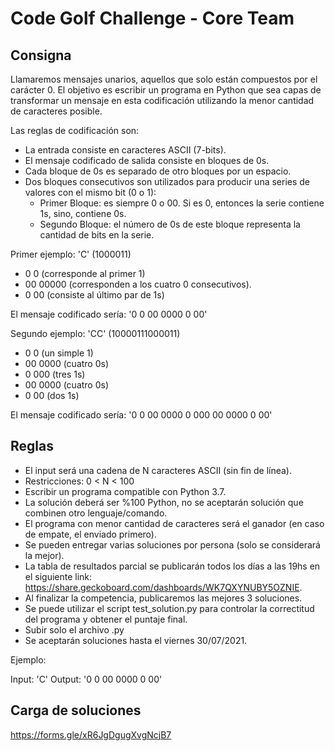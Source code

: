 # Code Golf Challenge - Core Team

## Consigna

Llamaremos mensajes unarios, aquellos que solo están compuestos por el carácter 0. El objetivo es escribir un programa en Python que sea capas de transformar un mensaje en esta codificación utilizando la menor cantidad de caracteres posible.

Las reglas de codificación son:

- La entrada consiste en caracteres ASCII (7-bits).
- El mensaje codificado de salida consiste en bloques de 0s.
- Cada bloque de 0s es separado de otro bloques por un espacio.
- Dos bloques consecutivos son utilizados para producir una series de valores con el mismo bit (0 o 1):
   - Primer Bloque: es siempre 0 o 00. Si es 0, entonces la serie contiene 1s, sino, contiene 0s.
   - Segundo Bloque: el número de 0s de este bloque representa la cantidad de bits en la serie.

Primer ejemplo: 'C' (1000011)

- 0 0 (corresponde al primer 1)
- 00 00000 (corresponden a los cuatro 0 consecutivos).
- 0 00 (consiste al último par de 1s)

El mensaje codificado sería: '0 0 00 0000 0 00'

Segundo ejemplo: 'CC' (10000111000011)

- 0 0 (un simple 1)
- 00 0000 (cuatro 0s)
- 0 000 (tres 1s)
- 00 0000 (cuatro 0s)
- 0 00 (dos 1s)

El mensaje codificado sería: '0 0 00 0000 0 000 00 0000 0 00'

## Reglas

- El input será una cadena de N caracteres ASCII (sin fin de línea).
- Restricciones: 0 < N < 100
- Escribir un programa compatible con Python 3.7.
- La solución deberá ser %100 Python, no se aceptarán solución que combinen otro lenguaje/comando.
- El programa con menor cantidad de caracteres será el ganador (en caso de empate, el enviado primero).
- Se pueden entregar varias soluciones por persona (solo se considerará la mejor).
- La tabla de resultados parcial se publicarán todos los días a las 19hs en el siguiente link: https://share.geckoboard.com/dashboards/WK7QXYNUBY5OZNIE.
- Al finalizar la competencia, publicaremos las mejores 3 soluciones.
- Se puede utilizar el script test_solution.py para controlar la correctitud del programa y obtener el puntaje final.
- Subir solo el archivo .py
- Se aceptarán soluciones hasta el viernes 30/07/2021.

Ejemplo:

Input: 'C'
Output: '0 0 00 0000 0 00'

## Carga de soluciones

https://forms.gle/xR6JgDgugXvgNcjB7